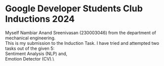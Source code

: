 # Google Developer Students Club Inductions 2024
Myself Nambiar Anand Sreenivasan (230003046) from the department of mechanical engineering.\
This is my submission to the Induction Task. I have tried and attempted two tasks out of the given 5:\
Sentiment Analysis (NLP) and,\
Emotion Detector (CV).\
